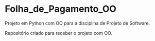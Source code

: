 # Folha_de_Pagamento_OO
Projeto em Python com OO para a disciplina de Projeto de Software.

Repositório criado para receber o projeto com OO.
